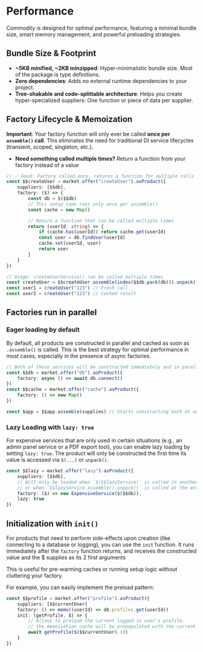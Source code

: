 # Performance

Commodity is designed for optimal performance, featuring a minimal bundle size, smart memory management, and powerful preloading strategies.

## Bundle Size & Footprint

-   **~5KB minified, ~2KB minzipped**: Hyper-minimalistic bundle size. Most of the package is type definitions.
-   **Zero dependencies**: Adds no external runtime dependencies to your project.
-   **Tree-shakable and code-splittable architecture**: Helps you create hyper-specialized suppliers: One function or piece of data per supplier.

## Factory Lifecycle & Memoization

**Important**: Your factory function will only ever be called **once per `assemble()` call**. This eliminates the need for traditional DI service lifecycles (transient, scoped, singleton, etc.).

-   **Need something called multiple times?** Return a function from your factory instead of a value

```typescript
// ✅ Good: Factory called once, returns a function for multiple calls
const $$createUser = market.offer("createUser").asProduct({
    suppliers: [$$db],
    factory: ($) => {
        const db = $($$db)
        // This setup code runs only once per assemble()
        const cache = new Map()

        // Return a function that can be called multiple times
        return (userId: string) => {
            if (cache.has(userId)) return cache.get(userId)
            const user = db.findUser(userId)
            cache.set(userId, user)
            return user
        }
    }
})

// Usage: createUserService() can be called multiple times
const createUser = $$createUser.assemble(index($$db.pack(db))).unpack()
const user1 = createUser("123") // Fresh call
const user2 = createUser("123") // Cached result
```

## Factories run in parallel

### Eager loading by default

By default, all products are constructed in parallel and cached as soon as `.assemble()` is called. This is the best strategy for optimal performance in most cases, especially in the presence of async factories.

```typescript
// Both of these services will be constructed immediately and in parallel
const $$db = market.offer("db").asProduct({
    factory: async () => await db.connect()
})
const $$cache = market.offer("cache").asProduct({
    factory: () => new Map()
})

const $app = $$app.assemble(supplies) // Starts constructing both at once
```

### Lazy Loading with `lazy: true`

For expensive services that are only used in certain situations (e.g., an admin panel service or a PDF export tool), you can enable lazy loading by setting `lazy: true`. The product will only be constructed the first time its value is accessed via `$(...)` or `unpack()`.

```typescript
const $$lazy = market.offer("lazy").asProduct({
    suppliers: [$$db],
    // Will only be loaded when `$($$lazyService)` is called in another service,
    // or when `$$lazyService.assemble().unpack()` is called at the entry point.
    factory: ($) => new ExpensiveService($($$db)),
    lazy: true
})
```

## Initialization with `init()`

For products that need to perform side-effects upon creation (like connecting to a database or logging), you can use the `init` function. It runs immediately after the `factory` function returns, and receives the constructed value and the $ supplies as its 2 first arguments

This is useful for pre-warming caches or running setup logic without cluttering your factory.

For example, you can easily implement the preload pattern:

```typescript
const $$profile = market.offer("profile").asProduct({
    suppliers: [$$currentUser]
    factory: () => memo((userId) => db.profiles.get(userId))
    init: (getProfile, $) => {
        // Allows to preload the current logged in user's profile.
        // the memoization cache will be prepopulated with the current user's profile if requested later.
        await getProfile($($$currentUser).id)
    }
})
```
